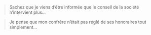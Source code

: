 
> Sachez que je viens d’être informée que le conseil de la société n’intervient plus…

> Je pense que mon confrère n’était pas réglé de ses honoraires tout simplement…
